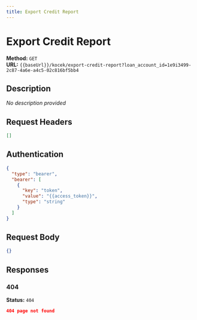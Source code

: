 ```yaml
---
title: Export Credit Report
---
```


# Export Credit Report

**Method:** `GET`  
**URL:** `{{baseUrl}}/kocek/export-credit-report?loan_account_id=1e9i3499-2c87-4a6e-a4c5-02c816bf5bb4`

## Description
_No description provided_

## Request Headers
```json
[]
```

## Authentication
```json
{
  "type": "bearer",
  "bearer": [
    {
      "key": "token",
      "value": "{{access_token}}",
      "type": "string"
    }
  ]
}
```

## Request Body
```json
{}
```

## Responses
### 404

**Status:** `404`

```json
404 page not found
```

